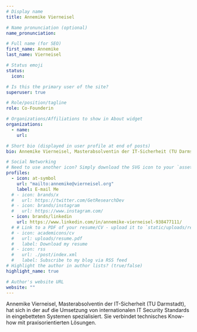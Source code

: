 ```yaml
---
# Display name
title: Annemike Vierneisel

# Name pronunciation (optional)
name_pronunciation:

# Full name (for SEO)
first_name: Annemike
last_name: Vierneisel

# Status emoji
status:
  icon:

# Is this the primary user of the site?
superuser: true

# Role/position/tagline
role: Co-Founderin

# Organizations/Affiliations to show in About widget
organizations:
  - name:
    url:

# Short bio (displayed in user profile at end of posts)
bio: Annemike Vierneisel, Masterabsolventin der IT-Sicherheit (TU Darmstadt), hat sich in der  auf die Umsetzung von internationalen IT Security Standards in eingebetteten Systemen spezialisiert. Sie verbindet technisches Know-how mit praxisorientierten Lösungen.

# Social Networking
# Need to use another icon? Simply download the SVG icon to your `assets/media/icons/` folder.
profiles:
  - icon: at-symbol
    url: "mailto:annemike@vierneisel.org"
    label: E-mail Me
  # - icon: brands/x
  #   url: https://twitter.com/GetResearchDev
  # - icon: brands/instagram
  #   url: https://www.instagram.com/
  - icon: brands/linkedin
    url: https://www.linkedin.com/in/annemike-vierneisel-938477111/
  # # Link to a PDF of your resume/CV - upload it to `static/uploads/resume.pdf`
  # - icon: academicons/cv
  #   url: uploads/resume.pdf
  #   label: Download my resume
  # - icon: rss
  #   url: ./post/index.xml
  #   label: Subscribe to my blog via RSS feed
# Highlight the author in author lists? (true/false)
highlight_name: true

# Author's website URL
website: ""
---
```


Annemike Vierneisel, Masterabsolventin der IT-Sicherheit (TU Darmstadt), hat sich in der auf die Umsetzung von internationalen IT Security Standards in eingebetteten Systemen spezialisiert. Sie verbindet technisches Know-how mit praxisorientierten Lösungen.
